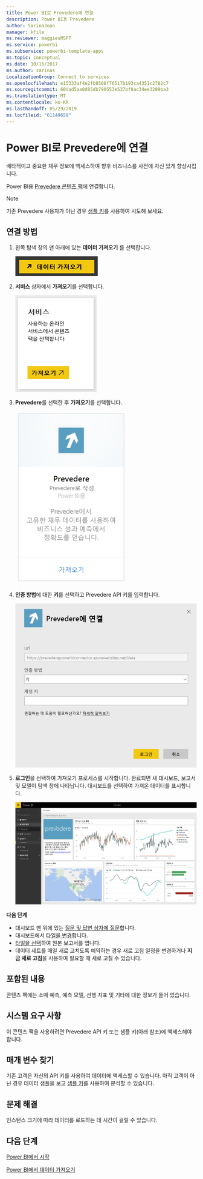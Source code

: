 ```yaml
---
title: Power BI로 Prevedere에 연결
description: Power BI용 Prevedere
author: SarinaJoan
manager: kfile
ms.reviewer: maggiesMSFT
ms.service: powerbi
ms.subservice: powerbi-template-apps
ms.topic: conceptual
ms.date: 10/16/2017
ms.author: sarinas
LocalizationGroup: Connect to services
ms.openlocfilehash: e15333af4e2fb8508f76517b193ca4351c2782c7
ms.sourcegitcommit: 60dad5aa0d85db790553e537bf8ac34ee3289ba3
ms.translationtype: MT
ms.contentlocale: ko-KR
ms.lasthandoff: 05/29/2019
ms.locfileid: "61149659"
---
```

# <a name="connect-to-prevedere-with-power-bi"></a>Power BI로 Prevedere에 연결
배타적이고 중요한 재무 정보에 액세스하여 향후 비즈니스를 사전에 자신 있게 향상시킵니다.

Power BI용 [Prevedere 콘텐츠 팩](https://app.powerbi.com/getdata/services/prevedere)에 연결합니다.

>[!NOTE]
>기존 Prevedere 사용자가 아닌 경우 [샘플 키](https://prevederepowerbiconnector.azurewebsites.net/static/learnmore.html)를 사용하여 시도해 보세요.

## <a name="how-to-connect"></a>연결 방법
1. 왼쪽 탐색 창의 맨 아래에 있는 **데이터 가져오기** 를 선택합니다.
   
   ![](media/service-connect-to-prevedere/getdata.png)
2. **서비스** 상자에서 **가져오기**를 선택합니다.
   
   ![](media/service-connect-to-prevedere/services.png)
3. **Prevedere**를 선택한 후 **가져오기**를 선택합니다.
   
   ![](media/service-connect-to-prevedere/connect.png)
4. **인증 방법**에 대한 **키**를 선택하고 Prevedere API 키를 입력합니다.
   
    ![](media/service-connect-to-prevedere/creds.png)
5. **로그인**을 선택하여 가져오기 프로세스를 시작합니다. 완료되면 새 대시보드, 보고서 및 모델이 탐색 창에 나타납니다. 대시보드를 선택하여 가져온 데이터를 표시합니다.
   
     ![](media/service-connect-to-prevedere/dashboard.png)

**다음 단계**

* 대시보드 맨 위에 있는 [질문 및 답변 상자에 질문](consumer/end-user-q-and-a.md)합니다.
* 대시보드에서 [타일을 변경](service-dashboard-edit-tile.md)합니다.
* [타일을 선택](consumer/end-user-tiles.md)하여 원본 보고서를 엽니다.
* 데이터 세트를 매일 새로 고치도록 예약하는 경우 새로 고침 일정을 변경하거나 **지금 새로 고침**을 사용하여 필요할 때 새로 고칠 수 있습니다.

## <a name="whats-included"></a>포함된 내용
콘텐츠 팩에는 소매 예측, 예측 모델, 선행 지표 및 기타에 대한 정보가 들어 있습니다.

## <a name="system-requirements"></a>시스템 요구 사항
이 콘텐츠 팩을 사용하려면 Prevedere API 키 또는 샘플 키(아래 참조)에 액세스해야 합니다.

## <a name="finding-parameters"></a>매개 변수 찾기
<a name="FindingParams"></a>

기존 고객은 자신의 API 키를 사용하여 데이터에 액세스할 수 있습니다. 아직 고객이 아닌 경우 데이터 샘플을 보고 [샘플 키](https://prevederepowerbiconnector.azurewebsites.net/static/learnmore.html)를 사용하여 분석할 수 있습니다.

## <a name="troubleshooting"></a>문제 해결
인스턴스 크기에 따라 데이터를 로드하는 데 시간이 걸릴 수 있습니다.

## <a name="next-steps"></a>다음 단계
[Power BI에서 시작](service-get-started.md)

[Power BI에서 데이터 가져오기](service-get-data.md)

